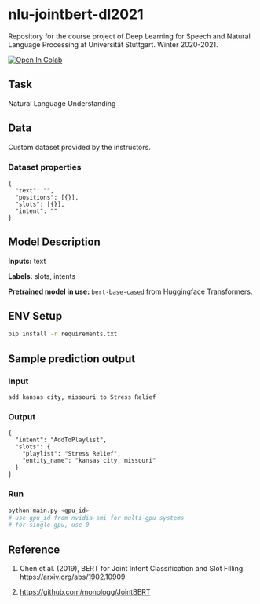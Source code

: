 # nlu-jointbert-dl2021
Repository for the course project of Deep Learning for Speech and Natural Language Processing at Universität Stuttgart. Winter 2020-2021.

[![Open In Colab](https://colab.research.google.com/assets/colab-badge.svg)](https://colab.research.google.com/github/ShawonAshraf/nlu-jointbert-dl2021/blob/main/notebooks/nlu_jointbert_dl21.ipynb)


## Task
Natural Language Understanding

## Data
Custom dataset provided by the instructors.

### Dataset properties
````json5
{
  "text": "",
  "positions": [{}],
  "slots": [{}],
  "intent": ""
}
````

## Model Description
__Inputs:__ text

__Labels:__ slots, intents

__Pretrained model in use:__ `bert-base-cased` from Huggingface Transformers.

## ENV Setup
````bash
pip install -r requirements.txt
````

## Sample prediction output

### Input
```
add kansas city, missouri to Stress Relief
```

### Output
```json5
{
  "intent": "AddToPlaylist",
  "slots": {
    "playlist": "Stress Relief",
    "entity_name": "kansas city, missouri"
  }
}
```

### Run
```bash
python main.py <gpu_id>
# use gpu_id from nvidia-smi for multi-gpu systems
# for single gpu, use 0
```

## Reference
1. Chen et al. (2019), BERT for Joint Intent Classification and Slot Filling.
https://arxiv.org/abs/1902.10909

2. https://github.com/monologg/JointBERT


